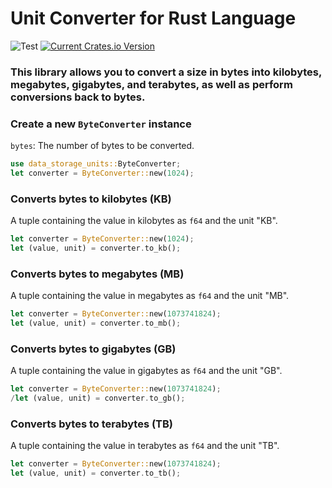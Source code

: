 # Unit Converter for Rust Language
![Test](https://github.com/encoderuz/data_storage_units/actions/workflows/data_storage_units.yml/badge.svg)
[![Current Crates.io Version](https://img.shields.io/crates/v/data_storage_units.svg)](https://crates.io/crates/data_storage_units)
### This library allows you to convert a size in bytes into kilobytes, megabytes, gigabytes, and terabytes, as well as perform conversions back to bytes.


### Create a new `ByteConverter` instance
`bytes`: The number of bytes to be converted.
```rust
use data_storage_units::ByteConverter;
let converter = ByteConverter::new(1024);
```
### Converts bytes to kilobytes (KB)
A tuple containing the value in kilobytes as `f64` and the unit "KB".
```rust
let converter = ByteConverter::new(1024);
let (value, unit) = converter.to_kb();
```
### Converts bytes to megabytes (MB)
A tuple containing the value in megabytes as `f64` and the unit "MB".
```rust
let converter = ByteConverter::new(1073741824);
let (value, unit) = converter.to_mb();
```
### Converts bytes to gigabytes (GB)
A tuple containing the value in gigabytes as `f64` and the unit "GB".
```rust
let converter = ByteConverter::new(1073741824);
/let (value, unit) = converter.to_gb();
```
### Converts bytes to terabytes (TB)
A tuple containing the value in terabytes as `f64` and the unit "TB".
```rust
let converter = ByteConverter::new(1073741824);
let (value, unit) = converter.to_tb();
```
